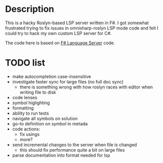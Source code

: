 # Description

This is a hacky Roslyn-based LSP server written in F#. I got somewhat frustrated
trying to fix issues in omnisharp-roslyn LSP mode code and felt I could try to
hack my own custom LSP server for C#.

The code here is based on
[F# Language Server](https://github.com/fsprojects/fsharp-language-server) code.

# TODO list
 - make autocompletion case-insensitive
 - investigate faster sync for large files (no full doc sync)
   - there is something wrong with how roslyn races with editor when writing file to disk
 - code lenses
 - symbol higlighting
 - formatting
 - ability to run tests
 - navigate all symbols on solution
 - go-to definition on symbol in metada
 - code actions:
   - fix usings
   - more?
 - send incremental changes to the server when file is changed
   - this should fix performance quite a bit on large files
 - parse documentation into format needed for lsp
